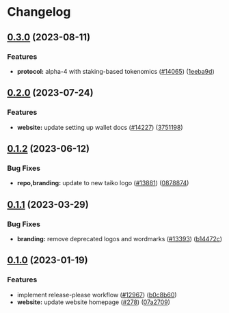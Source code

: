 # Changelog

## [0.3.0](https://github.com/taikoxyz/taiko-mono/compare/branding-v0.2.0...branding-v0.3.0) (2023-08-11)


### Features

* **protocol:** alpha-4 with staking-based tokenomics ([#14065](https://github.com/taikoxyz/taiko-mono/issues/14065)) ([1eeba9d](https://github.com/taikoxyz/taiko-mono/commit/1eeba9d97ed8e6e4a8d07a8b0af163a16fbc9ccf))

## [0.2.0](https://github.com/taikoxyz/taiko-mono/compare/branding-v0.1.2...branding-v0.2.0) (2023-07-24)


### Features

* **website:** update setting up wallet docs ([#14227](https://github.com/taikoxyz/taiko-mono/issues/14227)) ([3751198](https://github.com/taikoxyz/taiko-mono/commit/3751198826c1db7de00ecb83645c13b23d1ed9e3))

## [0.1.2](https://github.com/taikoxyz/taiko-mono/compare/branding-v0.1.1...branding-v0.1.2) (2023-06-12)


### Bug Fixes

* **repo,branding:** update to new taiko logo ([#13881](https://github.com/taikoxyz/taiko-mono/issues/13881)) ([0878874](https://github.com/taikoxyz/taiko-mono/commit/08788746a7485831d1a590073049e2d9abccadbb))

## [0.1.1](https://github.com/taikoxyz/taiko-mono/compare/branding-v0.1.0...branding-v0.1.1) (2023-03-29)


### Bug Fixes

* **branding:** remove deprecated logos and wordmarks ([#13393](https://github.com/taikoxyz/taiko-mono/issues/13393)) ([b14472c](https://github.com/taikoxyz/taiko-mono/commit/b14472c55e2109a0e3a6b6a9d44c80ca36992397))

## [0.1.0](https://github.com/taikoxyz/taiko-mono/compare/branding-v0.0.1...branding-v0.1.0) (2023-01-19)


### Features

* implement release-please workflow ([#12967](https://github.com/taikoxyz/taiko-mono/issues/12967)) ([b0c8b60](https://github.com/taikoxyz/taiko-mono/commit/b0c8b60da0af3160db758f83c1f6368a3a712593))
* **website:** update website homepage ([#278](https://github.com/taikoxyz/taiko-mono/issues/278)) ([07a2709](https://github.com/taikoxyz/taiko-mono/commit/07a270995351849bf63acdf0878dcc91fae8f71a))
